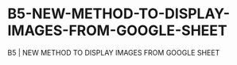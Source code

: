 # B5-NEW-METHOD-TO-DISPLAY-IMAGES-FROM-GOOGLE-SHEET
B5 | NEW METHOD TO DISPLAY IMAGES FROM GOOGLE SHEET
